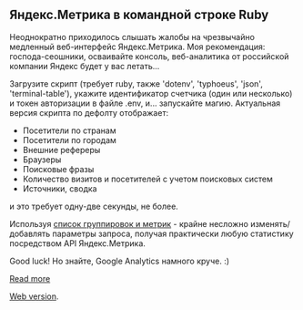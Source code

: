 ## Яндекс.Метрика в командной строке Ruby

Неоднократно приходилось слышать жалобы на чрезвычайно медленный веб-интерфейс Яндекс.Метрика. Моя рекомендация: господа-сеошники, осваивайте консоль, веб-аналитика от российской компании Яндекс будет у вас летать...

Загрузите скрипт (требует ruby, также 'dotenv', 'typhoeus', 'json', 'terminal-table'), укажите идентификатор счетчика (один или несколько) и токен авторизации в файле .env, и... запускайте магию. Актуальная версия скрипта по дефолту отображает:

* Посетители по странам
* Посетители по городам
* Внешние рефереры
* Браузеры
* Поисковые фразы
* Количество визитов и посетителей с учетом поисковых систем
* Источники, сводка

и это требует одну-две секунды, не более.

Используя [список группировок и метрик](https://yandex.ru/dev/metrika/doc/api2/api_v1/attrandmetr/dim_all-docpage) - крайне несложно изменять/добавлять параметры запроса, получая практически любую статистику посредством API Яндекс.Метрика.

Good luck! Но знайте, Google Analytics намного круче. :)

[Read more](https://masterpro.ws/api-yandex-metrica-ruby)

[Web version](https://masterpro.herokuapp.com/analytics/index).
